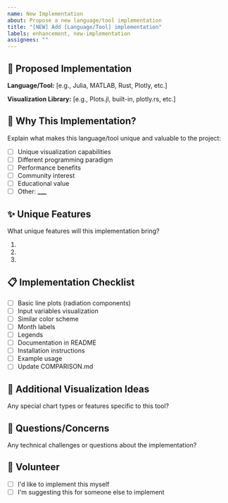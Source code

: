```yaml
---
name: New Implementation
about: Propose a new language/tool implementation
title: "[NEW] Add [Language/Tool] implementation"
labels: enhancement, new-implementation
assignees: ""
---
```


## 🚀 Proposed Implementation

**Language/Tool:** [e.g., Julia, MATLAB, Rust, Plotly, etc.]

**Visualization Library:** [e.g., Plots.jl, built-in, plotly.rs, etc.]

## 🎯 Why This Implementation?

Explain what makes this language/tool unique and valuable to the project:

- [ ] Unique visualization capabilities
- [ ] Different programming paradigm
- [ ] Performance benefits
- [ ] Community interest
- [ ] Educational value
- [ ] Other: **\_\_\_**

## ✨ Unique Features

What unique features will this implementation bring?

1.
2.
3.

## 📋 Implementation Checklist

- [ ] Basic line plots (radiation components)
- [ ] Input variables visualization
- [ ] Similar color scheme
- [ ] Month labels
- [ ] Legends
- [ ] Documentation in README
- [ ] Installation instructions
- [ ] Example usage
- [ ] Update COMPARISON.md

## 🔧 Additional Visualization Ideas

Any special chart types or features specific to this tool?

## 💬 Questions/Concerns

Any technical challenges or questions about the implementation?

## 🙋 Volunteer

- [ ] I'd like to implement this myself
- [ ] I'm suggesting this for someone else to implement
